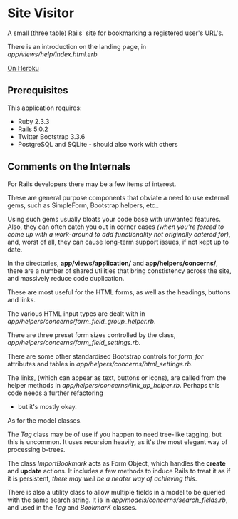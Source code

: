 Site Visitor
============

A small (three table) Rails' site for bookmarking a registered user's URL's.

There is an introduction on the landing page,
in *app/views/help/index.html.erb*

[On Heroku](https://serene-spire-81765.herokuapp.com)

Prerequisites
-------------

This application requires:

- Ruby 2.3.3
- Rails 5.0.2
- Twitter Bootstrap 3.3.6
- PostgreSQL and SQLite - should also work with others

Comments on the Internals
-------------------------

For Rails developers there may be a few items of interest.

These are general purpose components that obviate a need
to use external gems, such as SimpleForm, Bootstrap helpers,
etc..

Using such gems usually bloats your code base with unwanted
features. Also, they can often catch you out in corner cases
*(when you're forced to come up with a work-around to
add functionality not originally catered for)*,
and, worst of all, they can cause long-term support issues,
if not kept up to date.

In the directories, **app/views/application/** and
**app/helpers/concerns/**, there are a number of shared
utilities that bring constistency across the site,
and massively reduce code duplication.

These are most useful for the HTML forms,
as well as the headings, buttons and links.

The various HTML input types are dealt with in
*app/helpers/concerns/form_field_group_helper.rb*.

There are three preset form sizes controlled by the
class, *app/helpers/concerns/form_field_settings.rb*.

There are some other standardised Bootstrap controls for
*form_for* attributes and tables in
*app/helpers/concerns/html_settings.rb*.

The links, (which can appear as text, buttons or icons),
are called from the helper methods in
*app/helpers/concerns/link_up_helper.rb*.
Perhaps this code needs a further refactoring
- but it's mostly okay.

As for the model classes.

The *Tag* class may be of use if you happen to need
tree-like tagging, but this is uncommon.
It uses recursion heavily, as it's the most elegant
way of processing b-trees.

The class *ImportBookmark* acts as Form Object,
which handles the **create** and **update** actions.
It includes a few methods to induce Rails to treat it
as if it is persistent,
*there may well be a neater way of achieving this*.

There is also a utility class to allow multiple fields
in a model to be queried with the same search string.
It is in *app/models/concerns/search_fields.rb*, and
used in the *Tag* and *BookmarK* classes.

